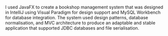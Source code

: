  I used JavaFX to create a bookshop management system
 that was designed in IntelliJ using Visual Paradigm for
 design support and MySQL Workbench for database
 integration. The system used design patterns, database
 normalisation, and MVC architecture to produce an
 adaptable and stable application that supported JDBC
 databases and file serialisation. 
